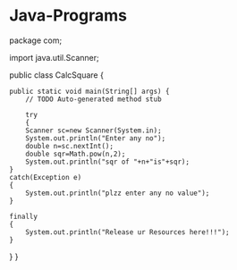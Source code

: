 # Java-Programs
package com;

import java.util.Scanner;

public class CalcSquare {
	

	public static void main(String[] args) {
		// TODO Auto-generated method stub

		try
		{
		Scanner sc=new Scanner(System.in);
		System.out.println("Enter any no");
		double n=sc.nextInt();
		double sqr=Math.pow(n,2);
		System.out.println("sqr of "+n+"is"+sqr);
	}
	catch(Exception e)
	{
		System.out.println("plzz enter any no value");
	}

	finally
	{
		System.out.println("Release ur Resources here!!!");
	}
}
}
